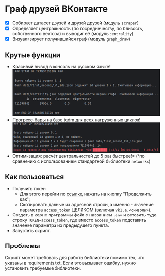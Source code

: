 
# Граф друзей ВКонтакте
- [x] Собирает датасет друзей и друзей друзей (модуль `scraper`)
- [x] Определяет центральность (по посреднечеству, по близость, собственного вектора) и выводит её (модуль `centrality`)
- [x] Визуализирует получившийся граф (модуль `graph_draw`)
## Крутые функции
- Красивый вывод в консоль на русском языке!
![img](images/console_idle.png)
- Прогресс-бары на базе tqdm для всех нагруженных циклов!
![img](images/console_tqdm.png)
- Оптимизация: расчёт центральностей до 5 раз быстрее!* (*по сравнению с использованием стандартной библиотеки `networkx`)

## Как пользоваться
- Получить токен
	- Для этого перейти по [ссылке](https://oauth.vk.com/authorize?client_id=6478436&display=page&redirect_uri=https://oauth.vk.com/blank.html&scope=friends&response_type=token&v=5.95), нажать на кнопку "Продолжить как";
	- Скопировать данные из адресной строки, а именно - значение параметра `access_token` ЦЕЛИКОМ (включая `vk1.a.<символы>`).
- Создать в корне программы файл с названием `.env` и вставить туда строку `TOKEN=access_token`, где вместо `access_token` подставить значение параметра из предыдущего пункта.
- Запустить скрипт.
## Проблемы
Скрипт может требовать для работы библиотеки помимо тех, что указаны в requirements.txt. Если это вызывает ошибку, нужно установить требуемые библиотеки.